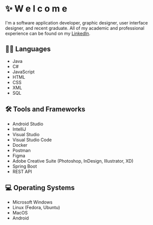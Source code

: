 # ✨️ W e l c o m e 

I'm a software application developer, graphic designer, user interface designer, and recent graduate. All of my academic and professional experience can be found on my [LinkedIn](https://www.linkedin.com/in/ntpinckney).

## 👨‍💻 Languages
- Java
- C#
- JavaScript
- HTML
- CSS
- XML
- SQL

## 🛠 Tools and Frameworks
- Android Studio
- IntelliJ
- Visual Studio
- Visual Studio Code
- Docker
- Postman
- Figma
- Adobe Creative Suite (Photoshop, InDesign, Illustrator, XD)
- Spring Boot
- REST API

## 💻 Operating Systems
- Microsoft Windows
- Linux (Fedora, Ubuntu)
- MacOS
- Android
